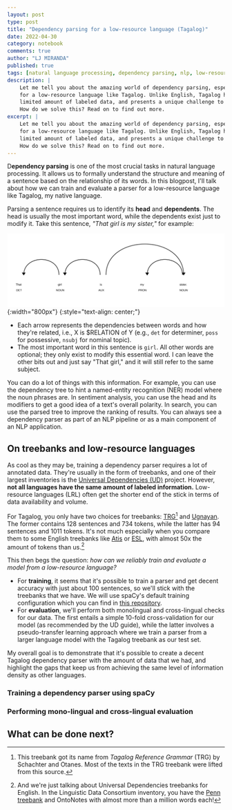 ```yaml
---
layout: post
type: post
title: "Dependency parsing for a low-resource language (Tagalog)"
date: 2022-04-30
category: notebook
comments: true
author: "LJ MIRANDA"
published: true
tags: [natural language processing, dependency parsing, nlp, low-resource, machine learning]
description: |
    Let me tell you about the amazing world of dependency parsing, especially
    for a low-resource language like Tagalog. Unlike English, Tagalog has a
    limited amount of labeled data, and presents a unique challenge to NLP. 
    How do we solve this? Read on to find out more.
excerpt: |
    Let me tell you about the amazing world of dependency parsing, especially
    for a low-resource language like Tagalog. Unlike English, Tagalog has a
    limited amount of labeled data, and presents a unique challenge to NLP. 
    How do we solve this? Read on to find out more.
---
```


<span class="firstcharacter">D</span>**ependency parsing** is one of the most
crucial tasks in natural language processing. It allows us to formally
understand the structure and meaning of a sentence based on the relationship of
its words. In this blogpost, I'll talk about how we can train and evaluate a
parser for a low-resource language like Tagalog, my native language. 

Parsing a sentence requires us to identify its **head** and **dependents**. The
head is usually the most important word, while the dependents exist just to
modify it. Take this sentence, *"That girl is my sister,"* for example:

<!-- example sentence: displaCy -->
![](/assets/png/dep-parsing/dep_example.svg){:width="800px"}
{:style="text-align: center;"}

- Each arrow represents the dependencies between words and how they're related,
i.e., X is $RELATION of Y (e.g., `det` for determiner, `poss` for possessive,
`nsubj` for nominal topic).
- The most important word in this sentence is `girl`. All other words are
    optional; they only exist to modify this essential word. I can leave the
    other bits out and just say "That girl," and it will still refer to the
    same subject.

You can do a lot of things with this information. For example, you can use the
dependency tree to hint a named-entity recognition (NER) model where the noun
phrases are. In sentiment analysis, you can use the head and its modifiers to
get a good idea of a text's overall polarity. In search, you can use the parsed
tree to improve the ranking of results. You can always see a dependency parser
as part of an NLP pipeline or as a main component of an NLP application.

## On treebanks and low-resource languages

As cool as they may be, training a dependency parser requires a lot of
annotated data. They're usually in the form of treebanks, and one of their
largest inventories is the [Universal Dependencies
(UD)](https://universaldependencies.org/) project. However, **not all languages
have the same amount of labeled information.** Low-resource languages (LRL)
often get the shorter end of the stick in terms of data availability and
volume.

For Tagalog, you only have two choices for treebanks:
[TRG](https://universaldependencies.org/treebanks/tl_trg/index.html)[^1] and
[Ugnayan](https://universaldependencies.org/treebanks/tl_ugnayan/index.html).
The former contains 128 sentences and 734 tokens, while the latter has 94
sentences and 1011 tokens. It's not much especially when you compare them to
some English treebanks like
[Atis](https://github.com/UniversalDependencies/UD_English-Atis/blob/master/README.md)
or [ESL](https://universaldependencies.org/treebanks/en_esl/index.html), with
almost 50x the amount of tokens than us.[^2]

<!-- table for ugnayan and trg: tokens, label types?, source -->
<!-- chart for the number of tokens per language? some data viz stuff? -->


This then begs the question: *how can we reliably train and evaluate a model
from a low-resource language?*
- For **training**, it seems that it's possible to train a parser and get decent
accuracy with just about 100 sentences, so we'll stick with the treebanks that
we have. We will use spaCy's default training configuration which you can find
in [this
repository](https://github.com/ljvmiranda921/ud-tagalog-spacy/blob/master/configs/default.cfg).
- For **evaluation**, we'll perform both monolingual and cross-lingual checks for
our data. The first entails a simple 10-fold cross-validation
for our model (as recommended by the UD guide), while the latter involves a
pseudo-transfer learning approach where we train a parser from a larger
language model with the Tagalog treebank as our test set.

My overall goal is to demonstrate that it's possible to create a decent Tagalog
dependency parser with the amount of data that we had, and highlight the gaps
that keep us from achieving the same level of information density as other
languages.


### Training a dependency parser using spaCy


<!-- training is straightforward, and as it turns out, you can do a lot with
small data -->
<!-- show a few dependency parser results? where does it perform well?
does it do well on tweets? How about tagalog speeches? -->


### Performing mono-lingual and cross-lingual evaluation

<!-- evaluation, we do a (1) mono lingual and (2) cross lingual approach-->


## What can be done next?













<!-- what is dependency parsing and why is it important? -->

<!-- the challenge with low-resource languages. segue: you need data to do it-->

<!-- a quick RRL -->

<!-- how to train one in spaCy -->

<!-- how to evaluate one in spaCy -->

<!-- demo stuff? -->

<!-- what can we do to improve the situation? -->




[^1]:

    This treebank got its name from *Tagalog Reference Grammar* (TRG) by
    Schachter and Otanes. Most of the texts in the TRG treebank were lifted
    from this source.

[^2]:


    And we're just talking about Universal Dependencies treebanks for English.
    In the Linguistic Data Consortium inventory, you have the [Penn
    treebank](https://catalog.ldc.upenn.edu/LDC99T42) and  OntoNotes with
    almost more than a million words each!
